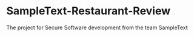 # SampleText-Restaurant-Review
The project for Secure Software development from the team SampleText
